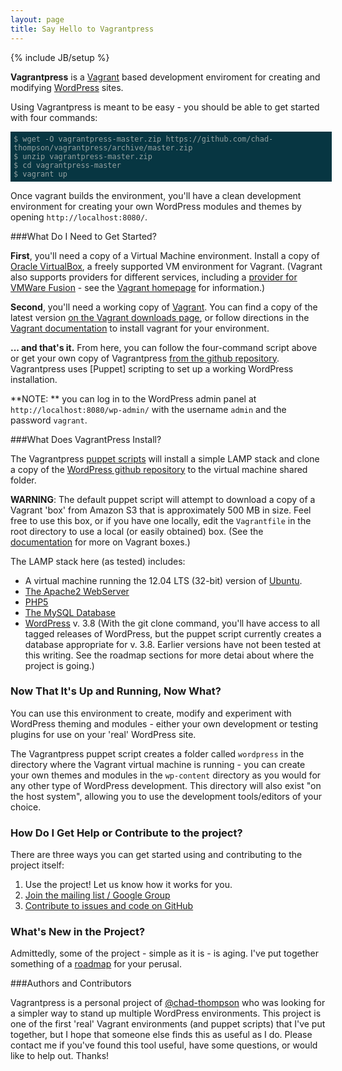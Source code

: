 ```yaml
---
layout: page
title: Say Hello to Vagrantpress
---
```

{% include JB/setup %}


  **Vagrantpress** is a [Vagrant][] based development enviroment for creating and modifying [WordPress][] sites.  
  
  Using Vagrantpress is meant to be easy - you should be able to get started with four commands:

  <div style="width:100%; padding: 5px; display:block; background-color:#073642;">
  <code style="color:#93a1a1; background-color: inherit;">$ wget -O vagrantpress-master.zip https://github.com/chad-thompson/vagrantpress/archive/master.zip </code> <br />
  <code style="color:#93a1a1; background-color: inherit;">$ unzip vagrantpress-master.zip</code> <br />
  <code style="color:#93a1a1; background-color: inherit;">$ cd vagrantpress-master</code> <br />
  <code style="color:#93a1a1; background-color: inherit;">$ vagrant up</code>
  </div>


  Once vagrant builds the environment, you'll have a clean development 
  environment for creating your own WordPress modules and themes by opening `http://localhost:8080/`.


###What Do I Need to Get Started?

**First**, you'll need a copy of a Virtual Machine environment.  Install a copy of [Oracle VirtualBox][virtualbox], a freely supported VM environment for Vagrant.  (Vagrant also supports providers for different services, including a [provider for VMWare Fusion][vmwareprovider] - see the [Vagrant homepage][vagrant] for information.)

**Second**, you'll need a working copy of [Vagrant][].  You can find a copy of the latest version [on the Vagrant downloads page][vagrantdownloads], or follow directions in the [Vagrant documentation][vagrantdocumentation] to install vagrant for your environment.

**... and that's it.**  From here, you can follow the four-command script above or get your own copy of Vagrantpress [from the github repository][vpgithub].  Vagrantpress uses [Puppet] scripting to set up a working WordPress installation.

**NOTE: ** you can log in to the WordPress admin panel at `http://localhost:8080/wp-admin/` with the username `admin` and the password `vagrant`.


###What Does VagrantPress Install?

The Vagrantpress [puppet scripts][puppetlabs] will install a simple LAMP stack and clone a copy of the [WordPress github repository][wordpress-git] to the virtual machine shared folder.

**WARNING**:  The default puppet script will attempt to download a copy of a Vagrant 'box' from Amazon S3 that is approximately 500 MB in size.  Feel free to use this box, or if you have one locally, edit the `Vagrantfile` in the root directory to use a local (or easily obtained) box.  (See the [documentation][vagrantdocumentation] for more on Vagrant boxes.)

The LAMP stack here (as tested) includes:

* A virtual machine running the 12.04 LTS (32-bit) version of [Ubuntu][].
* [The Apache2 WebServer][apache2]
* [PHP5][php]
* [The MySQL Database][mysql]
* [WordPress][] v. 3.8  (With the git clone command, you'll have access to all tagged releases of WordPress, but the puppet script currently creates a database appropriate for v. 3.8.  Earlier versions have not been tested at this writing.  See the roadmap sections for more detai about where the project is going.)

### Now That It's Up and Running, Now What?

You can use this environment to create, modify and experiment with WordPress theming and modules - either your own development or testing plugins for use on your 'real' WordPress site.

The Vagrantpress puppet script creates a folder called `wordpress` in the directory where the Vagrant virtual machine is running - you can create your own themes and modules in the `wp-content` directory as you would for any other type of WordPress development.  This directory will also exist "on the host system", allowing you to use the development tools/editors of your choice.


### How Do I Get Help or Contribute to the project?

There are three ways you can get started using and contributing to the project itself:

1.  Use the project!  Let us know how it works for you.
1.  [Join the mailing list / Google Group][vagrantpress-list]
1.  [Contribute to issues and code on GitHub][vagrantpress-github]

[vagrantpress-list]:   https://groups.google.com/forum/#!forum/vagrantpress-users
[vagrantpress-github]: https://github.com/chad-thompson/vagrantpress

### What's New in the Project?

Admittedly, some of the project - simple as it is - is aging.  I've put together something of a
[roadmap][vagrantpress-roadmap] for your perusal.

[vagrantpress-roadmap]: https://github.com/chad-thompson/vagrantpress/blob/development/README.md


  
[vagrant]: http://vagrantup.com
[vagrantdownloads]: http://downloads.vagrantup.com/
[vagrantdocumentation]: http://docs.vagrantup.com/v1/docs/index.html
[virtualbox]: http://virtualbox.org
[virtualboxdownloads]: https://www.virtualbox.org/wiki/Downloads
[vpgithub]: https://github.com/chad-thompson/vagrantpress
[vmwareprovider]: http://www.vagrantup.com/vmware
  
  [puppetlabs]: http://puppetlabs.org
  [apache2]: http://httpd.apache.org
  [php]: http://php.net
  [mysql]: http://mysql.org
  [ubuntu]: http://ubuntu.org
  [wordpress]: http://wordpress.org
  [wordpress-git]: http://github.org/wordpress/wordpress
  


###Authors and Contributors

Vagrantpress is a personal project of  <a href="http://chadthompson.me" class="user-mention">@chad-thompson</a> who was looking for a simpler way to 
  stand up multiple WordPress environments.  This project is one of the first
  'real' Vagrant environments (and puppet scripts) that I've put together, but
  I hope that someone else finds this as useful as I do.  Please contact me if you've found this tool useful, have some questions, or would like to help out.  Thanks!

